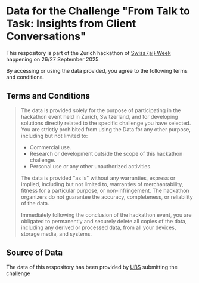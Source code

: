 # Data for the Challenge "From Talk to Task: Insights from Client Conversations"
This respository is part of the Zurich hackathon of [Swiss {ai} Week](https://swiss-ai-weeks.ch/) happening on 26/27 September 2025.

By accessing or using the data provided, you agree to the following terms and conditions.

## Terms and Conditions
> The data is provided solely for the purpose of participating in the hackathon event held in Zurich, Switzerland, and for developing solutions directly related to the specific challenge you have selected. You are strictly prohibited from using the Data for any other purpose, including but not limited to:
> - Commercial use.
> - Research or development outside the scope of this hackathon challenge.
> - Personal use or any other unauthorized activities.
> 
> The data is provided "as is" without any warranties, express or implied, including but not limited to, warranties of merchantability, fitness for a particular purpose, or non-infringement. The hackathon organizers do not guarantee the accuracy, completeness, or reliability of the data.
>
> Immediately following the conclusion of the hackathon event, you are obligated to permanently and securely delete all copies of the data, including any derived or processed data, from all your devices, storage media, and systems. 

## Source of Data
The data of this respository has been provided by [UBS](https://www.ubs.com/) submitting the challenge

